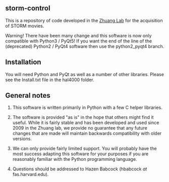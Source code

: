 ## storm-control ##
This is a repository of code developed in the [Zhuang Lab](http://zhuang.harvard.edu) for the acquisition of STORM movies.

Warning! There have been many change and this software is now only compatible with Python3 / PyQt5! If you want the end of the line of the (deprecated) Python2 / PyQt4 software then use the python2_pyqt4 branch.

## Installation ##
You will need Python and PyQt as well as a number of other libraries. Please see the Install.txt file in the hal4000 folder.

## General notes ##
1. This software is written primarily in Python with a few C helper libraries.

2. The software is provided "as is" in the hope that others might find it useful. While it is fairly stable and has been developed and used since 2009 in the Zhuang lab, we provide no guarantee that any future changes that are made will maintain backwards compatibility with older versions.

3. We can only provide fairly limited support. You will probably have the most success adapting this software for your purposes if you are reasonably familiar with the Python programming language.

4. Questions should be addressed to Hazen Babcock (hbabcock _at_ fas.harvard.edu).
